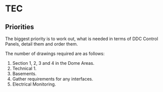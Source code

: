 # TEC

## Priorities

The biggest priority is to work out, what is needed in terms of DDC Control Panels, detail them and order them.

The number of drawings required are as follows:

1.  Section 1, 2, 3 and 4 in the Dome Areas.
2.  Technical 1.
3.  Basements.
4.  Gather requirements for any interfaces.
5.  Electrical Monitoring. 
